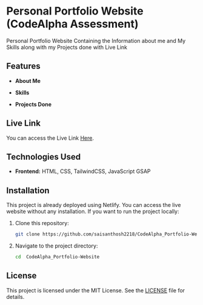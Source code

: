 # Personal Portfolio Website (CodeAlpha Assessment)
 Personal Portfolio Website Containing the Information about me and My Skills along with my Projects done with Live Link
## Features
- **About Me** 

- **Skills** 

- **Projects Done** 

## Live Link

You can access the Live Link [Here](https://sai-santhosh-portfolio.netlify.app/).

## Technologies Used

- **Frontend:** HTML, CSS, TailwindCSS, JavaScript GSAP


## Installation

This project is already deployed using Netlify. You can access the live website without any installation. If you want to run the project locally:

1. Clone this repository:

    ```bash
    git clone https://github.com/saisanthosh2218/CodeAlpha_Portfolio-Website.git
    ```

2. Navigate to the project directory:

    ```bash
    cd  CodeAlpha_Portfolio-Website
    ```

## License

This project is licensed under the MIT License. See the [LICENSE](LICENSE) file for details.
